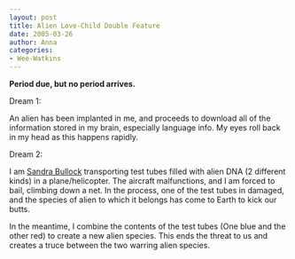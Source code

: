 ```yaml
---
layout: post
title: Alien Love-Child Double Feature
date: 2005-03-26
author: Anna
categories:
- Wee-Watkins
---
```


**Period due, but no period arrives.**

Dream 1:

An alien has been implanted in me, and proceeds to download all of the information stored in my brain, especially language info. My eyes roll back in my head as this happens rapidly.

Dream 2:

I am [Sandra Bullock][1] transporting test tubes filled with alien DNA (2 different kinds) in a plane/helicopter. The aircraft malfunctions, and I am forced to bail, climbing down a net. In the process, one of the test tubes in damaged, and the species of alien to which it belongs has come to Earth to kick our butts. 

In the meantime, I combine the contents of the test tubes (One blue and the other red) to create a new alien species. This ends the threat to us and creates a truce between the two warring alien species.

   [1]: http://www.imdb.com/name/nm0000113/

